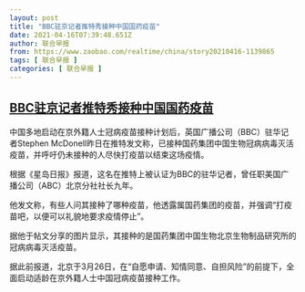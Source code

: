 ```yaml
---
layout: post
title: "BBC驻京记者推特秀接种中国国药疫苗"
date: 2021-04-16T07:39:48.651Z
author: 联合早报
from: https://www.zaobao.com/realtime/china/story20210416-1139865
tags: [ 联合早报 ]
categories: [ 联合早报 ]
---
```

<!--1618605900000-->
[BBC驻京记者推特秀接种中国国药疫苗](https://www.zaobao.com/realtime/china/story20210416-1139865)
------

<div>
<p>中国多地启动在京外籍人士冠病疫苗接种计划后，英国广播公司（BBC）驻华记者Stephen McDonell昨日在推特发文称，已接种国药集团中国生物冠病病毒灭活疫苗，并呼吁仍未接种的人尽快打疫苗以结束这场疫情。</p><p>根据《星岛日报》报道，这名在推特上被认证为BBC的驻华记者，曾任职美国广播公司（ABC）北京分社社长九年。</p><p>他发文称，有些人问其接种了哪种疫苗，他透露属国药集团的疫苗，并强调“打疫苗吧，以便可以礼貌地要求疫情停止”。</p><section id="imu"><div id="dfp-ad-imu1">        </div></section><p>据他于帖文分享的图片显示，其接种的是国药集团中国生物北京生物制品研究所的冠病病毒灭活疫苗。</p><p>据此前报道，北京于3月26日，在“自愿申请、知情同意、自担风险”的前提下，全面启动适龄在京外籍人士中国冠病疫苗接种工作。 </p>      <div id="innity-in-post"></div><div id="dfp-ad-midarticlespecial">        </div>
</div>
